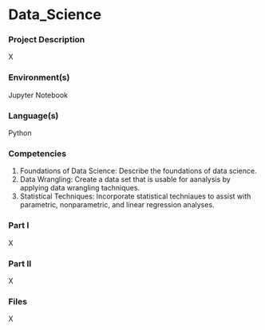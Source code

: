# Data_Science
### Project Description
X  
### Environment(s)
Jupyter Notebook
### Language(s)
Python
### Competencies
1. Foundations of Data Science: Describe the foundations of data science.
2. Data Wrangling: Create a data set that is usable for aanalysis by applying data wrangling tachniques.
3. Statistical Techniques: Incorporate statistical techniaues to assist with parametric, nonparametric, and linear regression analyses.
### Part I
X
### Part II
X
### Files
X

